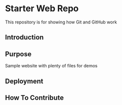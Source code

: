 # Starter Web Repo

This repository is for showing how Git and GitHub work
## Introduction


## Purpose

Sample website with plenty of files for demos

## Deployment


## How To Contribute
